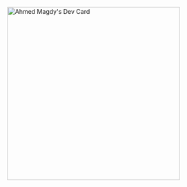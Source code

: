 <a href="https://app.daily.dev/a7madm"><img src="https://api.daily.dev/devcards/eddadc93e2e14488879668f1cf13f9ca.png?r=1bg" width="400" alt="Ahmed Magdy's Dev Card"/></a>
